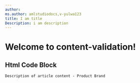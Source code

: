 ```yaml
---
author:
ms.author: amlstudiodocs,v-yulwa123
title: I am title
Description: i am description
---
```


# Welcome to content-validation!

## Html Code Block
<code class="lang-console" data-author-content="Description of article content - Product Brand
"><span>Description of article content - Product Brand
</span></code>
